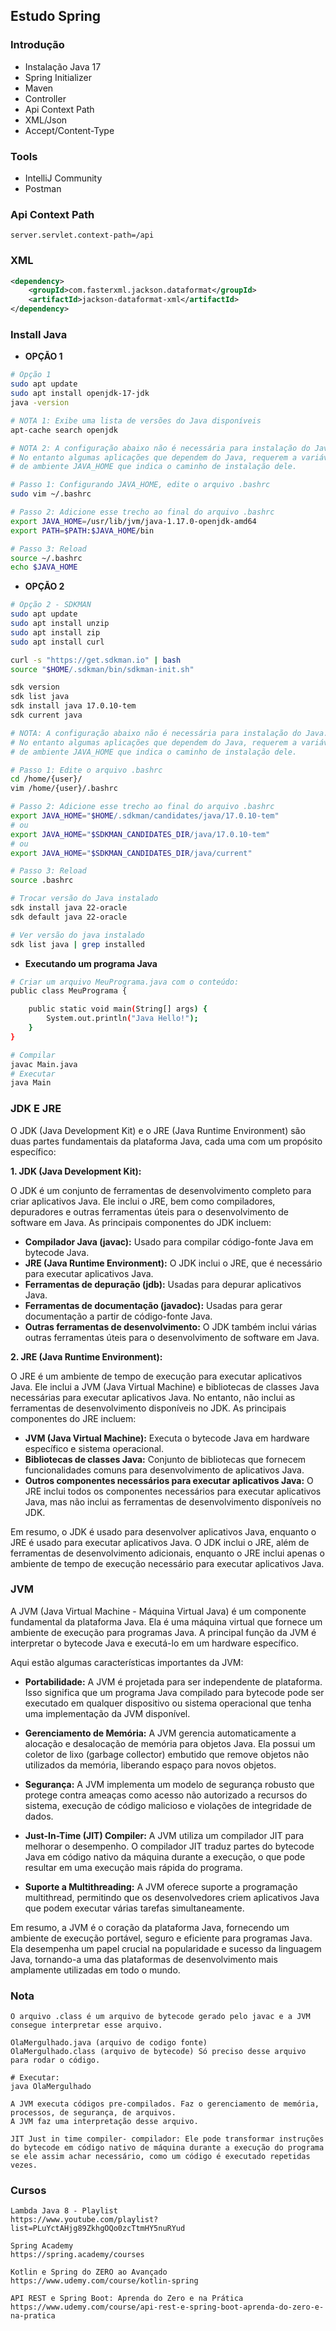 ## Estudo Spring

### Introdução

- Instalação Java 17
- Spring Initializer
- Maven
- Controller
- Api Context Path
- XML/Json
- Accept/Content-Type


### Tools

- IntelliJ Community
- Postman

### **Api Context Path**
````properties
server.servlet.context-path=/api
````

### **XML**
````xml
<dependency>
    <groupId>com.fasterxml.jackson.dataformat</groupId>
    <artifactId>jackson-dataformat-xml</artifactId>
</dependency>
````

### Install Java
- **OPÇÃO 1**
````bash
# Opção 1
sudo apt update
sudo apt install openjdk-17-jdk
java -version

# NOTA 1: Exibe uma lista de versões do Java disponíveis
apt-cache search openjdk

# NOTA 2: A configuração abaixo não é necessária para instalação do Java.
# No entanto algumas aplicações que dependem do Java, requerem a variável
# de ambiente JAVA_HOME que indica o caminho de instalação dele.

# Passo 1: Configurando JAVA_HOME, edite o arquivo .bashrc
sudo vim ~/.bashrc

# Passo 2: Adicione esse trecho ao final do arquivo .bashrc
export JAVA_HOME=/usr/lib/jvm/java-1.17.0-openjdk-amd64
export PATH=$PATH:$JAVA_HOME/bin

# Passo 3: Reload
source ~/.bashrc
echo $JAVA_HOME
````

- **OPÇÃO 2**
````bash
# Opção 2 - SDKMAN
sudo apt update
sudo apt install unzip
sudo apt install zip
sudo apt install curl

curl -s "https://get.sdkman.io" | bash
source "$HOME/.sdkman/bin/sdkman-init.sh"

sdk version
sdk list java
sdk install java 17.0.10-tem
sdk current java

# NOTA: A configuração abaixo não é necessária para instalação do Java.
# No entanto algumas aplicações que dependem do Java, requerem a variável
# de ambiente JAVA_HOME que indica o caminho de instalação dele.

# Passo 1: Edite o arquivo .bashrc
cd /home/{user}/
vim /home/{user}/.bashrc

# Passo 2: Adicione esse trecho ao final do arquivo .bashrc
export JAVA_HOME="$HOME/.sdkman/candidates/java/17.0.10-tem"
# ou
export JAVA_HOME="$SDKMAN_CANDIDATES_DIR/java/17.0.10-tem"
# ou
export JAVA_HOME="$SDKMAN_CANDIDATES_DIR/java/current"

# Passo 3: Reload
source .bashrc

# Trocar versão do Java instalado
sdk install java 22-oracle
sdk default java 22-oracle

# Ver versão do java instalado
sdk list java | grep installed
````

- **Executando um programa Java**
````bash
# Criar um arquivo MeuPrograma.java com o conteúdo:
public class MeuPrograma {

    public static void main(String[] args) {
        System.out.println("Java Hello!");
    }
}

# Compilar
javac Main.java
# Executar
java Main
````

### JDK E JRE

O JDK (Java Development Kit) e o JRE (Java Runtime Environment) são duas partes fundamentais da plataforma Java, cada uma com um propósito específico:

**1. JDK (Java Development Kit):**

O JDK é um conjunto de ferramentas de desenvolvimento completo para criar aplicativos Java. Ele inclui o JRE, bem como compiladores, depuradores e outras ferramentas úteis para o desenvolvimento de software em Java. As principais componentes do JDK incluem:
   - **Compilador Java (javac):** Usado para compilar código-fonte Java em bytecode Java.
   - **JRE (Java Runtime Environment):** O JDK inclui o JRE, que é necessário para executar aplicativos Java.
   - **Ferramentas de depuração (jdb):** Usadas para depurar aplicativos Java.
   - **Ferramentas de documentação (javadoc):** Usadas para gerar documentação a partir de código-fonte Java.
   - **Outras ferramentas de desenvolvimento:** O JDK também inclui várias outras ferramentas úteis para o desenvolvimento de software em Java.

**2. JRE (Java Runtime Environment):**

O JRE é um ambiente de tempo de execução para executar aplicativos Java. Ele inclui a JVM (Java Virtual Machine) e bibliotecas de classes Java necessárias para executar aplicativos Java. No entanto, não inclui as ferramentas de desenvolvimento disponíveis no JDK. As principais componentes do JRE incluem:

   - **JVM (Java Virtual Machine):** Executa o bytecode Java em hardware específico e sistema operacional.
   - **Bibliotecas de classes Java:** Conjunto de bibliotecas que fornecem funcionalidades comuns para desenvolvimento de aplicativos Java.
   - **Outros componentes necessários para executar aplicativos Java:** O JRE inclui todos os componentes necessários para executar aplicativos Java, mas não inclui as ferramentas de desenvolvimento disponíveis no JDK.
   
Em resumo, o JDK é usado para desenvolver aplicativos Java, enquanto o JRE é usado para executar aplicativos Java. O JDK inclui o JRE, além de ferramentas de desenvolvimento adicionais, enquanto o JRE inclui apenas o ambiente de tempo de execução necessário para executar aplicativos Java.

### JVM
A JVM (Java Virtual Machine - Máquina Virtual Java) é um componente fundamental da plataforma Java. Ela é uma máquina virtual que fornece um ambiente de execução para programas Java. A principal função da JVM é interpretar o bytecode Java e executá-lo em um hardware específico.

Aqui estão algumas características importantes da JVM:

- **Portabilidade:** A JVM é projetada para ser independente de plataforma. Isso significa que um programa Java compilado para bytecode pode ser executado em qualquer dispositivo ou sistema operacional que tenha uma implementação da JVM disponível.

- **Gerenciamento de Memória:** A JVM gerencia automaticamente a alocação e desalocação de memória para objetos Java. Ela possui um coletor de lixo (garbage collector) embutido que remove objetos não utilizados da memória, liberando espaço para novos objetos.

- **Segurança:** A JVM implementa um modelo de segurança robusto que protege contra ameaças como acesso não autorizado a recursos do sistema, execução de código malicioso e violações de integridade de dados.

- **Just-In-Time (JIT) Compiler:** A JVM utiliza um compilador JIT para melhorar o desempenho. O compilador JIT traduz partes do bytecode Java em código nativo da máquina durante a execução, o que pode resultar em uma execução mais rápida do programa.

- **Suporte a Multithreading:** A JVM oferece suporte a programação multithread, permitindo que os desenvolvedores criem aplicativos Java que podem executar várias tarefas simultaneamente.

Em resumo, a JVM é o coração da plataforma Java, fornecendo um ambiente de execução portável, seguro e eficiente para programas Java. Ela desempenha um papel crucial na popularidade e sucesso da linguagem Java, tornando-a uma das plataformas de desenvolvimento mais amplamente utilizadas em todo o mundo.

### Nota
````text
O arquivo .class é um arquivo de bytecode gerado pelo javac e a JVM consegue interpretar esse arquivo.

OlaMergulhado.java (arquivo de codigo fonte)
OlaMergulhado.class (arquivo de bytecode) Só preciso desse arquivo para rodar o código.

# Executar:
java OlaMergulhado

A JVM executa códigos pre-compilados. Faz o gerenciamento de memória, processos, de segurança, de arquivos.
A JVM faz uma interpretação desse arquivo.

JIT Just in time compiler- compilador: Ele pode transformar instruções do bytecode em código nativo de máquina durante a execução do programa
se ele assim achar necessário, como um código é executado repetidas vezes.  
````

### Cursos
````text
Lambda Java 8 - Playlist
https://www.youtube.com/playlist?list=PLuYctAHjg89ZkhgOQo0zcTtmHY5nuRYud

Spring Academy
https://spring.academy/courses

Kotlin e Spring do ZERO ao Avançado
https://www.udemy.com/course/kotlin-spring

API REST e Spring Boot: Aprenda do Zero e na Prática
https://www.udemy.com/course/api-rest-e-spring-boot-aprenda-do-zero-e-na-pratica
````